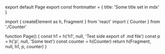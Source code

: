 export default Page
export const frontmatter = {
  title: 'Some title set in mdx'
}

import { createElement as h, Fragment } from 'react'
import { Counter } from './Counter'

function Page() {
  const h1 = h('h1', null, 'Test side export of .md file')
  const p = h('p', null, 'Some text')
  const counter = h(Counter)
  return h(Fragment, null, h1, p, counter)
}
